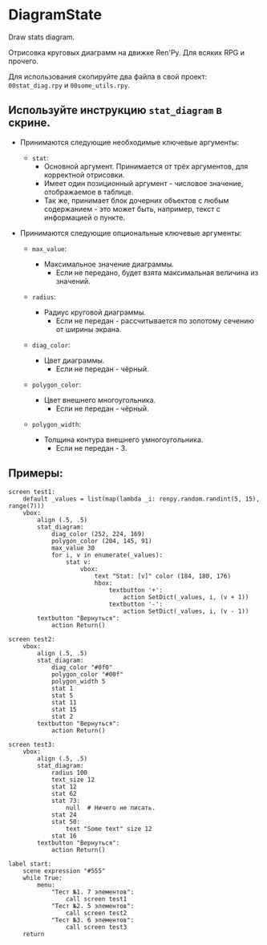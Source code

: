# DiagramState
 Draw stats diagram.


Отрисовка круговых диаграмм на движке Ren'Py. Для всяких RPG и прочего.

Для использования скопируйте два файла в свой проект: `00stat_diag.rpy` и `00some_utils.rpy`.


## Используйте инструкцию `stat_diagram` в скрине.

* Принимаются следующие необходимые ключевые аргументы:

    * `stat`:
        * Основной аргумент. Принимается от трёх аргументов, для корректной отрисовки.
        * Имеет один позиционный аргумент - числовое значение, отображаемое в таблице.
        * Так же, принимает блок дочерних объектов с любым содержанием - это может быть, например, текст с информацией о пункте.


* Принимаются следующие опциональные ключевые аргументы:

    * `max_value`:
        * Максимальное значение диаграммы.
            * Если не передано, будет взята максимальная величина из значений.


    * `radius`:
        * Радиус круговой диаграммы.
            * Если не передан - рассчитывается по золотому сечению от ширины экрана.

    * `diag_color`:
        * Цвет диаграммы.
            * Если не передан - чёрный.


    * `polygon_color`:
        * Цвет внешнего многоугольника.
            * Если не передан - чёрный.


    * `polygon_width`:
        * Толщина контура внешнего умногоугольника.
            * Если не передан - 3.


## Примеры:

```renpy
screen test1:
    default _values = list(map(lambda _i: renpy.random.randint(5, 15), range(7)))
    vbox:
        align (.5, .5)
        stat_diagram:
            diag_color (252, 224, 169)
            polygon_color (204, 145, 91)
            max_value 30
            for i, v in enumerate(_values):
                stat v:
                    vbox:
                        text "Stat: [v]" color (184, 180, 176)
                        hbox:
                            textbutton '+':
                                action SetDict(_values, i, (v + 1))
                            textbutton '-':
                                action SetDict(_values, i, (v - 1))
        textbutton "Вернуться":
            action Return()
```

```renpy
screen test2:
    vbox:
        align (.5, .5)
        stat_diagram:
            diag_color "#0f0"
            polygon_color "#00f"
            polygon_width 5
            stat 1
            stat 5
            stat 11
            stat 15
            stat 2
        textbutton "Вернуться":
            action Return()
```

```renpy
screen test3:
    vbox:
        align (.5, .5)
        stat_diagram:
            radius 100
            text_size 12
            stat 12
            stat 62
            stat 73:
                null  # Ничего не писать.
            stat 24
            stat 50:
                text "Some text" size 12
            stat 16
        textbutton "Вернуться":
            action Return()
```

```renpy
label start:
    scene expression "#555"
    while True:
        menu:
            "Тест №1. 7 элементов":
                call screen test1
            "Тест №2. 5 элементов":
                call screen test2
            "Тест №3. 6 элементов":
                call screen test3
    return
```
